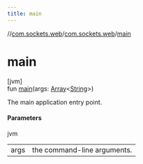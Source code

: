 ```yaml
---
title: main
---
```

//[com.sockets.web](../../index.html)/[com.sockets.web](index.html)/[main](main.html)



# main



[jvm]\
fun [main](main.html)(args: [Array](https://kotlinlang.org/api/latest/jvm/stdlib/kotlin/-array/index.html)&lt;[String](https://kotlinlang.org/api/latest/jvm/stdlib/kotlin/-string/index.html)&gt;)



The main application entry point.



#### Parameters


jvm

| | |
|---|---|
| args | the command-line arguments. |




